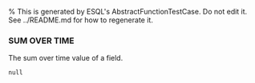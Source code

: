 % This is generated by ESQL's AbstractFunctionTestCase. Do not edit it. See ../README.md for how to regenerate it.

### SUM OVER TIME
The sum over time value of a field.

```esql
null
```
